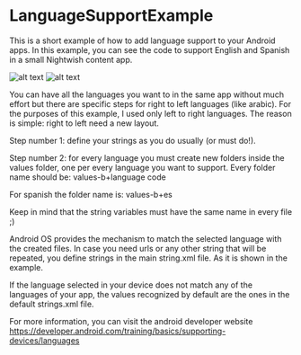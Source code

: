 # LanguageSupportExample
This is a short example of how to add language support to your Android apps. In this example, you can see the code to support  English and Spanish in a small Nightwish content app.


![alt text](https://github.com/carovaldezg/LanguageSupportExample/blob/master/Captura%20de%20pantalla%202018-09-15%20a%20la(s)%2001.53.19.png)   ![alt text](https://github.com/carovaldezg/LanguageSupportExample/blob/master/Captura%20de%20pantalla%202018-09-15%20a%20la(s)%2001.53.59.png)

You can have all the languages you want to in the same app without much effort but there are specific steps for right to left languages (like arabic). For the purposes of this example, I used only left to right languages. The reason is simple: right to left need a new layout. 

Step number 1: define your strings as you do usually (or must do!).

Step number 2: for every language you must create new folders inside the values folder, one per every language you want to support.
Every folder name should be: values-b+language code

For spanish the folder name is: values-b+es

Keep in mind that the string variables must have the same name in every file ;)

Android OS provides the mechanism to match the selected language with the created files. In case you need urls or any other
string that will be repeated, you define strings in the main string.xml file. As it is shown in the example. 

If the language selected in your device does not match any of the languages of your app, the values recognized by default are
the ones in the default strings.xml file.

For more information, you can visit the android developer website https://developer.android.com/training/basics/supporting-devices/languages

